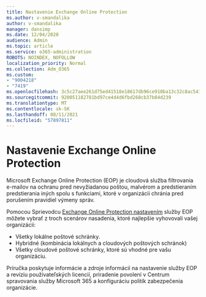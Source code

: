 ```yaml
---
title: Nastavenie Exchange Online Protection
ms.author: v-smandalika
author: v-smandalika
manager: dansimp
ms.date: 12/04/2020
audience: Admin
ms.topic: article
ms.service: o365-administration
ROBOTS: NOINDEX, NOFOLLOW
localization_priority: Normal
ms.collection: Adm_O365
ms.custom:
- "9004218"
- "7419"
ms.openlocfilehash: 3c5c27aee261d75ed41518e18617db96ce910ba13c32c8ac541a5ee81522ebea
ms.sourcegitcommit: 920051182781bd97ce4d4d6fbd268cb37b84d239
ms.translationtype: MT
ms.contentlocale: sk-SK
ms.lasthandoff: 08/11/2021
ms.locfileid: "57897811"
---
```

# <a name="set-up-exchange-online-protection"></a>Nastavenie Exchange Online Protection

Microsoft Exchange Online Protection (EOP) je cloudová služba filtrovania e-mailov na ochranu pred nevyžiadanou poštou, malvérom a predstieraním predstierania iných spolu s funkciami, ktoré v organizácii chránia pred porušením pravidiel výmeny správ.

Pomocou Sprievodcu [Exchange Online Protection nastavením](https://admin.microsoft.com/adminportal/home?#/modernonboarding/setupexchangeonlineprotection) služby EOP môžete vybrať z troch scenárov nasadenia, ktoré najlepšie vyhovovali vašej organizácii:

- Všetky lokálne poštové schránky.
- Hybridné (kombinácia lokálnych a cloudových poštových schránok)
- Všetky cloudové poštové schránky, ktoré sú vhodné pre vašu organizáciu.

Príručka poskytuje informácie a zdroje informácií na nastavenie služby EOP a revíziu používateľských licencií, priradenie povolení v Centrum spravovania služby Microsoft 365 a konfiguráciu politík zabezpečenia organizácie.
